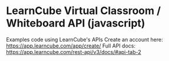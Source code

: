 # LearnCube Virtual Classroom / Whiteboard API (javascript)

Examples code using LearnCube's APIs
Create an account here: https://app.learncube.com/app/create/
Full API docs: https://app.learncube.com/rest-api/v3/docs/#api-tab-2

